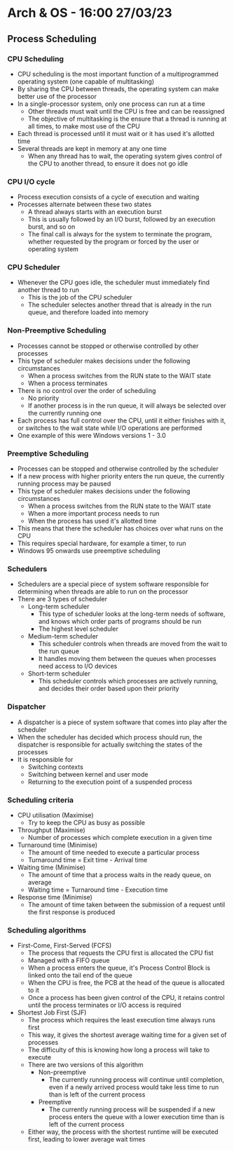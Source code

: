 # Arch & OS - 16:00 27/03/23

## Process Scheduling

### CPU Scheduling

- CPU scheduling is the most important function of a multiprogrammed operating system (one capable of multitasking)
- By sharing the CPU between threads, the operating system can make better use of the processor
- In a single-processor system, only one process can run at a time
  - Other threads must wait until the CPU is free and can be reassigned
  - The objective of multitasking is the ensure that a thread is running at all times, to make most use of the CPU
- Each thread is processed until it must wait or it has used it's allotted time
- Several threads are kept in memory at any one time
  - When any thread has to wait, the operating system gives control of the CPU to another thread, to ensure it does not go idle

### CPU I/O cycle

- Process execution consists of a cycle of execution and waiting
- Processes alternate between these two states
  - A thread always starts with an execution burst
  - This is usually followed by an I/O burst, followed by an execution burst, and so on
  - The final call is always for the system to terminate the program, whether requested by the program or forced by the user or operating system

### CPU Scheduler

- Whenever the CPU goes idle, the scheduler must immediately find another thread to run
  - This is the job of the CPU scheduler
  - The scheduler selectes another thread that is already in the run queue, and therefore loaded into memory

### Non-Preemptive Scheduling

- Processes cannot be stopped or otherwise controlled by other processes
- This type of scheduler makes decisions under the following circumstances
  - When a process switches from the RUN state to the WAIT state
  - When a process terminates
- There is no control over the order of scheduling
  - No priority
  - If another process is in the run queue, it will always be selected over the currently running one
- Each process has full control over the CPU, until it either finishes with it, or switches to the wait state while I/O operations are performed
- One example of this were Windows versions 1 - 3.0

### Preemptive Scheduling

- Processes can be stopped and otherwise controlled by the scheduler
- If a new process with higher priority enters the run queue, the currently running process may be paused
- This type of scheduler makes decisions under the following circumstances
  - When a process switches from the RUN state to the WAIT state
  - When a more important process needs to run
  - When the process has used it's allotted time
- This means that there the scheduler has choices over what runs on the CPU
- This requires special hardware, for example a timer, to run
- Windows 95 onwards use preemptive scheduling

### Schedulers

- Schedulers are a special piece of system software responsible for determining when threads are able to run on the processor
- There are 3 types of scheduler
  - Long-term scheduler
    - This type of scheduler looks at the long-term needs of software, and knows which order parts of programs should be run
    - The highest level scheduler
  - Medium-term scheduler
    - This scheduler controls when threads are moved from the wait to the run queue
    - It handles moving them between the queues when processes need access to I/O devices
  - Short-term scheduler
    - This scheduler controls which processes are actively running, and decides their order based upon their priority

### Dispatcher

- A dispatcher is a piece of system software that comes into play after the scheduler
- When the scheduler has decided which process should run, the dispatcher is responsible for actually switching the states of the processes
- It is responsible for
  - Switching contexts
  - Switching between kernel and user mode
  - Returning to the execution point of a suspended process

### Scheduling criteria

- CPU utilisation (Maximise)
  - Try to keep the CPU as busy as possible
- Throughput (Maximise)
  - Number of processes which complete execution in a given time
- Turnaround time (Minimise)
  - The amount of time needed to execute a particular process
  - Turnaround time = Exit time - Arrival time
- Waiting time (Minimise)
  - The amount of time that a process waits in the ready queue, on average
  - Waiting time = Turnaround time - Execution time
- Response time (Minimise)
  - The amount of time taken between the submission of a request until the first response is produced

### Scheduling algorithms

- First-Come, First-Served (FCFS)
  - The process that requests the CPU first is allocated the CPU fist
  - Managed with a FIFO queue
  - When a process enters the queue, it's Process Control Block is linked onto the tail end of the queue
  - When the CPU is free, the PCB at the head of the queue is allocated to it
  - Once a process has been given control of the CPU, it retains control until the process terminates or I/O access is required
- Shortest Job First (SJF)
  - The process which requires the least execution time always runs first
  - This way, it gives the shortest average waiting time for a given set of processes
  - The difficulty of this is knowing how long a process will take to execute
  - There are two versions of this algorithm
    - Non-preemptive
      - The currently running process will continue until completion, even if a newly arrived process would take less time to run than is left of the current process
    - Preemptive
      - The currently running process will be suspended if a new process enters the queue with a lower execution time than is left of the current process
  - Either way, the process with the shortest runtime will be executed first, leading to lower average wait times